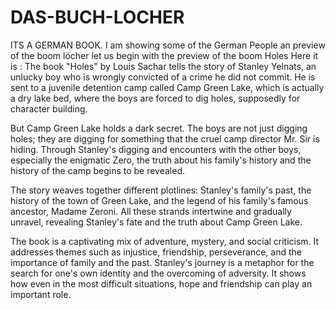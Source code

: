 # DAS-BUCH-LOCHER
ITS A GERMAN BOOK. I am showing some of the German People an preview of the boom löcher
let us begin with the preview of the boom Holes
Here it is :
The book "Holes" by Louis Sachar tells the story of Stanley Yelnats, an unlucky boy who is wrongly convicted of a crime he did not commit. He is sent to a juvenile detention camp called Camp Green Lake, which is actually a dry lake bed, where the boys are forced to dig holes, supposedly for character building.

But Camp Green Lake holds a dark secret. The boys are not just digging holes; they are digging for something that the cruel camp director Mr. Sir is hiding. Through Stanley's digging and encounters with the other boys, especially the enigmatic Zero, the truth about his family's history and the history of the camp begins to be revealed.

The story weaves together different plotlines: Stanley's family's past, the history of the town of Green Lake, and the legend of his family's famous ancestor, Madame Zeroni. All these strands intertwine and gradually unravel, revealing Stanley's fate and the truth about Camp Green Lake.

The book is a captivating mix of adventure, mystery, and social criticism. It addresses themes such as injustice, friendship, perseverance, and the importance of family and the past. Stanley's journey is a metaphor for the search for one's own identity and the overcoming of adversity. It shows how even in the most difficult situations, hope and friendship can play an important role.
